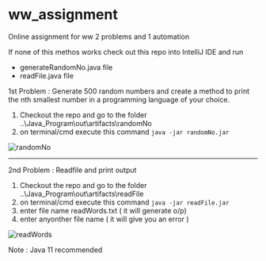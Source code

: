 # ww_assignment
Online assignment for ww 2 problems and 1 automation 

If none of this methos works check out this repo into IntelliJ IDE and run
- generateRandomNo.java file 
- readFile.java file 

1st Problem : Generate 500 random numbers and create a method to print the nth smallest number in a programming language of your choice.

1. Checkout the repo and go to the folder  ..\Java_Program\out\artifacts\randomNo
2. on terminal/cmd execute this command `java -jar randomNo.jar`

![randomNo](https://user-images.githubusercontent.com/8369597/109361311-9569a900-783d-11eb-93e2-141d7db38ee1.PNG)

--------------------------------------------------------------

2nd Problem : Readfile and print output

1. Checkout the repo and go to the folder  ..\Java_Program\out\artifacts\readFile
2. on terminal/cmd execute this command `java -jar readFile.jar` 
3. enter file name readWords.txt ( it will generate o/p)
4. enter anyonther file name ( it will give you an error ) 

![readWords](https://user-images.githubusercontent.com/8369597/109361314-969ad600-783d-11eb-87dc-1e178bae4a63.PNG)



Note : Java 11 recommended 
